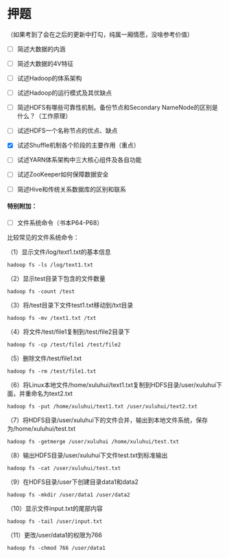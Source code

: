 # 押题

（如果考到了会在之后的更新中打勾，纯属一厢情愿，没啥参考价值）

- [ ] 简述大数据的内涵


- [ ] 简述大数据的4V特征

- [ ] 试述Hadoop的体系架构

- [ ] 试述Hadoop的运行模式及其优缺点

- [ ] 简述HDFS有哪些可靠性机制。备份节点和Secondary NameNode的区别是什么？（工作原理）

- [ ] 试述HDFS一个名称节点的优点、缺点

- [x] 试述Shuffle机制各个阶段的主要作用（重点）

- [ ] 试述YARN体系架构中三大核心组件及各自功能

- [ ] 试述ZooKeeper如何保障数据安全

- [ ] 简述Hive和传统关系数据库的区别和联系



#### 特别附加：

- [ ] 文件系统命令（书本P64-P68）



比较常见的文件系统命令：

（1）显示文件/log/text1.txt的基本信息

```shell
hadoop fs -ls /log/text1.txt
```

（2）显示test目录下包含的文件数量

```shell
hadoop fs -count /test
```

（3）将/test目录下文件test1.txt移动到/txt目录

```shell
hadoop fs -mv /text1.txt /txt
```

（4）将文件/test/file1复制到/test/file2目录下

```shell
hadoop fs -cp /test/file1 /test/file2
```

（5）删除文件/test/file1.txt

```shell
hadoop fs -rm /test/file1.txt
```

（6）将Linux本地文件/home/xuluhui/text1.txt复制到HDFS目录/user/xuluhui下面，并重命名为text2.txt

```shell
hadoop fs -put /home/xuluhui/text1.txt /user/xuluhui/text2.txt
```

（7）将HDFS目录/user/xuluhui下的文件合并，输出到本地文件系统，保存为/home/xuluhui/test.txt

```shell
hadoop fs -getmerge /user/xuluhui /home/xuluhui/test.txt
```

（8）输出HDFS目录/user/xuluhui下文件test.txt到标准输出

```shell
hadoop fs -cat /user/xuluhui/test.txt
```

（9）在HDFS目录/user下创建目录data1和data2

```shell
hadoop fs -mkdir /user/data1 /user/data2
```

（10）显示文件input.txt的尾部内容

```shell
hadoop fs -tail /user/input.txt
```

（11）更改/user/data1的权限为766

```shell
hadoop fs -chmod 766 /user/data1
```

